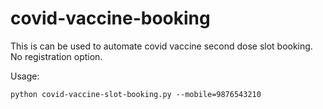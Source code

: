 # covid-vaccine-booking

This is can be used to automate covid vaccine second dose slot booking. No registration option.

Usage:
```
python covid-vaccine-slot-booking.py --mobile=9876543210
```
